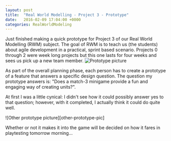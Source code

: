 ```yaml
---
layout: post
title:  "Real World Modelling - Project 3 - Prototype"
date:   2016-02-09 17:04:00 +0000
categories: RealWorldModeling
---
```

Just finished making a quick prototype for Project 3 of our Real World Modelling (RWM) subject. The goal of RWM is to teach us (the students) about agile development in a practical, sprint based scenario. Projects 0 through 2 were week long projects but this one lasts for four weeks and sees us pick up a new team member.
![Prototype picture][prototype-pic]

As part of the overall planning phase, each person has to create a prototype of a feature that answers a specific design question. The question my prototype answers is: "Does a match-3 minigame provide a fun and engaging way of creating units?".

At first I was a little cynical: I didn't see how it could possibly answer yes to that question; however, with it completed, I actually think it could do quite well.

![Other prototype picture][other-prototype-pic]

Whether or not it makes it into the game will be decided on how it fares in playtesting tomorrow morning...

[prototype-pic]: 
[other-prototype-pic]: 

